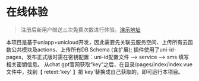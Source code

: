 # 在线体验

> 注册后新用户赠送三次免费次数进行体验。[演示地址](https://ch.yunbiji.cloud/word)

本项目是基于uniapp+unicloud开发，因此需要先关联云服务空间、上传所有云函数公共模块及actions、上传所有DB Schema (含扩展);
插件使用了uni-id-pages，发布正式版时需在密钥配置：uni-id配置文件 --> service --> sms 填写相关密钥信息。
从chat gpt官网获取“key”之后，在目录/pages/index/index.vue文件中，找到【 retext:'key' 】把'key'替换成自己获取的，即可运行本项目。


